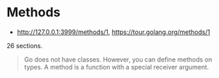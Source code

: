 # Methods

* http://127.0.0.1:3999/methods/1, https://tour.golang.org/methods/1

26 sections.

> Go does not have classes. However, you can define methods on types. A method
> is a function with a special receiver argument.

